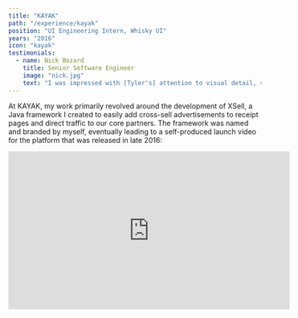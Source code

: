 ```yaml
---
title: "KAYAK"
path: "/experience/kayak"
position: "UI Engineering Intern, Whisky UI"
years: "2016"
icon: "kayak"
testimonials:
  - name: Nick Bozard
    title: Senior Software Engineer
    image: "nick.jpg"
    text: "I was impressed with [Tyler's] attention to visual detail, sensitivity to user experience, and ownership of his work. He accomplished all his goals and more, and I would work with him again without hesitation."
---
```


At KAYAK, my work primarily revolved around the development of XSell, a Java framework I created to easily add cross-sell advertisements to receipt pages and direct traffic to our core partners. The framework was named and branded by myself, eventually leading to a self-produced launch video for the platform that was released in late 2016:

<center>
  <iframe width="560" height="315" src="https://www.youtube.com/embed/5z3mLURumSE" frameborder="0" allow="accelerometer; autoplay; encrypted-media; gyroscope; picture-in-picture" allowfullscreen></iframe>
</center>
